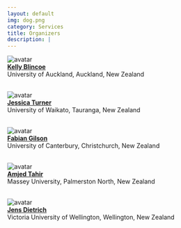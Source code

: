 ```yaml
---
layout: default
img: dog.png
category: Services
title: Organizers
description: |
---
```


![avatar](https://images.weserv.nl/?url=https://profiles.auckland.ac.nz/k-blincoe/photo?v=1&h=100&w=100&fit=cover&mask=circle&maxage=7d)<br>
[**Kelly Blincoe**](https://kblincoe.github.io/) <br> University of Auckland, Auckland, New Zealand
<br>
<br>

![avatar](https://images.weserv.nl/?url=https://profiles.waikato.ac.nz/jessica.turner/photo?v=1&h=100&w=100&fit=cover&mask=circle&maxage=7d)<br>
[**Jessica Turner**](https://profiles.waikato.ac.nz/jessica.turner) <br> University of Waikato, Tauranga, New Zealand
<br>
<br>

![avatar](https://images.weserv.nl/?url=https://www.canterbury.ac.nz/engineering/contact-us/people/1670355171553_Fabian-Gilson-low.jpg?v=1&h=100&w=100&fit=cover&mask=circle&maxage=7d)<br>
[**Fabian Gilson**](https://fabgilson.github.io/) <br> University of Canterbury, Christchurch, New Zealand
<br>
<br>

![avatar](https://images.weserv.nl/?url=https://conf.researchr.org/getProfileImage/amjedtahir/8de3cc3f-2d29-425d-b997-399d3e03747d/small.jpg?1619089774000?v=1&h=100&w=100&fit=cover&mask=circle&maxage=7d)<br>
[**Amjed Tahir**](https://sites.google.com/site/amjedtahir) <br> Massey University, Palmerston North, New Zealand
<br>
<br>

![avatar](https://images.weserv.nl/?url=https://people.wgtn.ac.nz/jens.dietrich/photo?v=1&h=100&w=100&fit=cover&mask=circle&maxage=7d)<br>
[**Jens Dietrich**](https://people.wgtn.ac.nz/jens.dietrich/professional) <br> Victoria University of Wellington, Wellington, New Zealand
